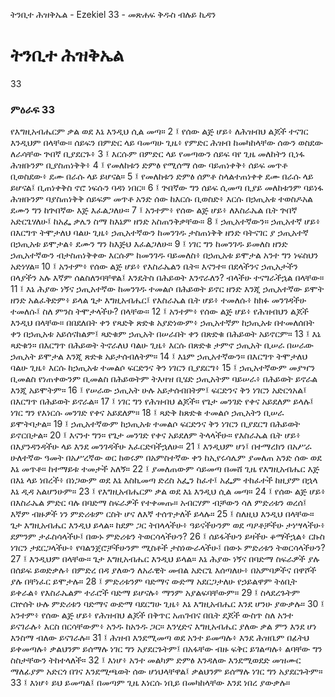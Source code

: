 ﻿
 ትንቢተ ሕዝቅኤል - Ezekiel 33 - መጽሐፍ ቅዱስ ብሉይ ኪዳን
# ትንቢተ ሕዝቅኤል
33
### ምዕራፍ 33
የእግዚአብሔርም ቃል ወደ እኔ እንዲህ ሲል መጣ።
2 ፤ የሰው ልጅ ሆይ፥ ለሕዝብህ ልጆች ተናገር እንዲህም በላቸው። ሰይፍን በምድር ላይ ባመጣሁ ጊዜ፥ የምድር ሕዝብ ከመካከላቸው ሰውን ወስደው ለራሳቸው ጕበኛ ቢያደርጉ፥
3 ፤ እርሱም በምድር ላይ የመጣውን ሰይፍ ባየ ጊዜ መለከትን ቢነፋ ሕዝቡንም ቢያስጠነቅቅ፥
4 ፤ የመለከቱን ድምፅ የሚሰማ ሰው ባይጠነቀቅ፥ ሰይፍ መጥቶ ቢወስደው፥ ደሙ በራሱ ላይ ይሆናል።
5 ፤ የመለከቱን ድምፅ ሰምቶ ስላልተጠነቀቀ ደሙ በራሱ ላይ ይሆናል፤ ቢጠነቀቅስ ኖሮ ነፍሱን ባዳነ ነበር።
6 ፤ ጕበኛው ግን ሰይፍ ሲመጣ ቢያይ መለከቱንም ባይነፋ ሕዝቡንም ባያስጠነቅቅ ሰይፍም መጥቶ አንድ ሰው ከእርሱ ቢወስድ፥ እርሱ በኃጢአቱ ተወስዶአል ደሙን ግን ከጕበኛው እጅ እፈልጋለሁ።
7 ፤ አንተም፥ የሰው ልጅ ሆይ፥ ለእስራኤል ቤት ጕበኛ አድርጌሃለሁ፤ ከአፌ ቃሌን ስማ ከእኔም ዘንድ አስጠንቅቃቸው።
8 ፤ ኃጢአተኛውን። ኃጢአተኛ ሆይ፥ በእርግጥ ትሞታለህ ባልሁ ጊዜ፥ ኃጢአተኛውን ከመንገዱ ታስጠነቅቅ ዘንድ ባትናገር ያ ኃጢአተኛ በኃጢአቱ ይሞታል፥ ደሙን ግን ከእጅህ እፈልጋለሁ።
9 ፤ ነገር ግን ከመንገዱ ይመለስ ዘንድ ኃጢአተኛውን ብታስጠነቅቀው እርሱም ከመንገዱ ባይመለስ፥ በኃጢአቱ ይሞታል አንተ ግን ነፍስህን አድነሃል።
10 ፤ አንተም፥ የሰው ልጅ ሆይ፥ የእስራኤልን ቤት። እናንተ። በደላችንና ኃጢአታችን በላያችን አሉ እኛም ሰልስለንባቸዋል፤ እንዴትስ በሕይወት እንኖራለን? ብላችሁ ተናግራችኋል በላቸው።
11 ፤ እኔ ሕያው ነኝና ኃጢአተኛው ከመንገዱ ተመልሶ በሕይወት ይኖር ዘንድ እንጂ ኃጢአተኛው ይሞት ዘንድ አልፈቅድም፥ ይላል ጌታ እግዚአብሔር፤ የእስራኤል ቤት ሆይ፥ ተመለሱ፥ ከክፉ መንገዳችሁ ተመለሱ፤ ስለ ምንስ ትሞታላችሁ? በላቸው።
12 ፤ አንተም፥ የሰው ልጅ ሆይ፥ የሕዝብህን ልጆች እንዲህ በላቸው። በበደለበት ቀን የጻድቅ ጽድቁ አያድነውም፥ ኃጢአተኛም ከኃጢአቱ በተመለሰበት ቀን በኃጢአቱ አይሰናከልም፤ ጻድቁም ኃጢአት በሠራበት ቀን በጽድቁ በሕይወት አይኖርም።
13 ፤ እኔ ጻድቁን። በእርግጥ በሕይወት ትኖራለህ ባልሁ ጊዜ፥ እርሱ በጽድቁ ታምኖ ኃጢአት ቢሠራ በሠራው ኃጢአት ይሞታል እንጂ ጽድቁ አይታሰብለትም።
14 ፤ እኔም ኃጢአተኛውን። በእርግጥ ትሞታለህ ባልሁ ጊዜ፥ እርሱ ከኃጢአቱ ተመልሶ ፍርድንና ቅን ነገርን ቢያደርግ፥
15 ፤ ኃጢአተኛውም መያዣን ቢመልስ የነጠቀውንም ቢመልስ በሕይወትም ትእዛዝ ቢሄድ ኃጢአትም ባይሠራ፥ በሕይወት ይኖራል እንጂ አይሞትም።
16 ፤ የሠራው ኃጢአት ሁሉ አይታሰብበትም፤ ፍርድንና ቅን ነገርን አድርጎአል፤ በእርግጥ በሕይወት ይኖራል።
17 ፤ ነገር ግን የሕዝብህ ልጆች። የጌታ መንገድ የቀና አይደለም ይላሉ፤ ነገር ግን የእነርሱ መንገድ የቀና አይደለም።
18 ፤ ጻድቅ ከጽድቁ ተመልሶ ኃጢአትን ቢሠራ ይሞትባታል።
19 ፤ ኃጢአተኛውም ከኃጢአቱ ተመልሶ ፍርድንና ቅን ነገርን ቢያደርግ በሕይወት ይኖርበታል።
20 ፤ እናንተ ግን። የጌታ መንገድ የቀና አይደለም ትላላችሁ። የእስራኤል ቤት ሆይ፥ በእያንዳንዳችሁ ላይ እንደ መንገዳችሁ እፈርድባችኋለሁ።
21 ፤ እንዲህም ሆነ፤ በተማረክን በአሥራ ሁለተኛው ዓመት በአሥረኛው ወር ከወሩም በአምስተኛው ቀን ከኢየሩሳሌም ያመለጠ አንድ ሰው ወደ እኔ መጥቶ። ከተማይቱ ተመታች አለኝ።
22 ፤ ያመለጠውም ሳይመጣ በመሸ ጊዜ የእግዚአብሔር እጅ በእኔ ላይ ነበረች፥ በነጋውም ወደ እኔ እስኪመጣ ድረስ አፌን ከፈተ፤ አፌም ተከፈተች ከዚያም በኋላ እኔ ዲዳ አልሆንሁም።
23 ፤ የእግዚአብሔርም ቃል ወደ እኔ እንዲህ ሲል መጣ።
24 ፤ የሰው ልጅ ሆይ፥ በእስራኤል ምድር ባሉ በባድማ ስፍራዎች የተቀመጡ። አብርሃም ብቻውን ሳለ ምድሪቱን ወረሰ፤ እኛም ብዙዎች ነን ምድሪቱም ርስት ሆና ለእኛ ተሰጥታለች ይላሉ።
25 ፤ ስለዚህ እንዲህ በላቸው። ጌታ እግዚአብሔር እንዲህ ይላል። ከደም ጋር ትበላላችሁ፥ ዓይናችሁንም ወደ ጣዖቶቻችሁ ታነሣላችሁ፥ ደምንም ታፈስሳላችሁ፤ በውኑ ምድሪቱን ትወርሳላችሁን?
26 ፤ ሰይፋችሁን ይዛችሁ ቆማችኋል፥ ርኩስ ነገርን ታደርጋላችሁ፥ የባልንጀሮቻችሁንም ሚስቶች ታስነውራላችሁ፤ በውኑ ምድሪቱን ትወርሳላችሁን?
27 ፤ እንዲህም በላቸው። ጌታ እግዚአብሔር እንዲህ ይላል። እኔ ሕያው ነኝና በባድማ ስፍራዎች ያሉ በሰይፍ ይወድቃሉ፥ በምድረ በዳ ያለውን ለአራዊት መብል አድርጌ እሰጣለሁ፥ በአምባዎችና በዋሾች ያሉ በቸነፈር ይሞታሉ።
28 ፤ ምድሪቱንም ባድማና ውድማ አደርጋታለሁ የኃይልዋም ትዕቢት ይቀራል፥ የእስራኤልም ተራሮች ባድማ ይሆናሉ፥ ማንም አያልፍባቸውም።
29 ፤ ስላደረጉትም ርኵሰት ሁሉ ምድሪቱን ባድማና ውድማ ባደርግሁ ጊዜ፥ እኔ እግዚአብሔር እንደ ሆንሁ ያውቃሉ።
30 ፤ አንተም፥ የሰው ልጅ ሆይ፥ የሕዝብህ ልጆች በቅጥር አጠገብና በቤት ደጆች ውስጥ ስለ አንተ ይናገራሉ፥ እርስ በርሳቸውም፥ አንዱ ከአንዱ ጋር። እንሂድና እግዚአብሔር ያለው ቃል ምን እንደ ሆነ እንስማ ብለው ይናገራሉ።
31 ፤ ሕዝብ እንደሚመጣ ወደ አንተ ይመጣሉ፥ እንደ ሕዝቤም በፊትህ ይቀመጣሉ፥ ቃልህንም ይሰማሉ ነገር ግን አያደርጉትም፤ በአፋቸው ብዙ ፍቅር ይገልጣሉ፥ ልባቸው ግን ስስታቸውን ትከተላለች።
32 ፤ እነሆ፥ አንተ መልካም ድምፅ እንዳለው እንደሚወደድ መዝሙር ማለፊያም አድርጎ በገና እንደሚጫወት ሰው ሆነህላቸዋል፤ ቃልህንም ይሰማሉ ነገር ግን አያደርጉትም።
33 ፤ እነሆ፥ ይህ ይመጣል፤ በመጣም ጊዜ እነርሱ ነቢይ በመካከላቸው እንደ ነበረ ያውቃሉ።
